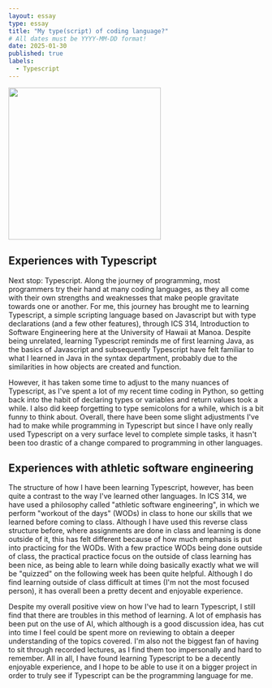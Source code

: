 ```yaml
---
layout: essay
type: essay
title: "My type(script) of coding language?"
# All dates must be YYYY-MM-DD format!
date: 2025-01-30
published: true
labels:
  - Typescript
---
```


<img width="300px" class="rounded float-start pe-4" src="https://miro.medium.com/v2/resize:fit:1200/1*VTW6T-7KkQHPjf4mtfQ0Zg.png">

## Experiences with Typescript
Next stop: Typescript. Along the journey of programming, most programmers try their hand at many coding languages, as they all come with their own strengths and weaknesses that make people gravitate towards one or another. For me, this journey has brought me to learning Typescript, a simple scripting language based on Javascript but with type declarations (and a few other features), through ICS 314, Introduction to Software Engineering here at the University of Hawaii at Manoa. Despite being unrelated, learning Typescript reminds me of first learning Java, as the basics of Javascript and subsequently Typescript have felt familiar to what I learned in Java in the syntax department, probably due to the similarities in how objects are created and function. 

However, it has taken some time to adjust to the many nuances of Typescript, as I've spent a lot of my recent time coding in Python, so getting back into the habit of declaring types or variables and return values took a while. I also did keep forgetting to type semicolons for a while, which is a bit funny to think about. Overall, there have been some slight adjustments I've had to make while programming in Typescript but since I have only really used Typescript on a very surface level to complete simple tasks, it hasn't been too drastic of a change compared to programming in other languages.

## Experiences with athletic software engineering
The structure of how I have been learning Typescript, however, has been quite a contrast to the way I've learned other languages. In ICS 314, we have used a philosophy called "athletic software engineering", in which we perform "workout of the days" (WODs) in class to hone our skills that we learned before coming to class. Although I have used this reverse class structure before, where assignments are done in class and learning is done outside of it, this has felt different because of how much emphasis is put into practicing for the WODs. With a few practice WODs being done outside of class, the practical practice focus on the outside of class learning has been nice, as being able to learn while doing basically exactly what we will be "quizzed" on the following week has been quite helpful. Although I do find learning outside of class difficult at times (I'm not the most focused person), it has overall been a pretty decent and enjoyable experience. 

Despite my overall positive view on how I've had to learn Typescript, I still find that there are troubles in this method of learning. A lot of emphasis has been put on the use of AI, which although is a good discussion idea, has cut into time I feel could be spent more on reviewing to obtain a deeper understanding of the topics covered. I'm also not the biggest fan of having to sit through recorded lectures, as I find them too impersonally and hard to remember. All in all, I have found learning Typescript to be a decently enjoyable experience, and I hope to be able to use it on a bigger project in order to truly see if Typescript can be the programming language for me.
